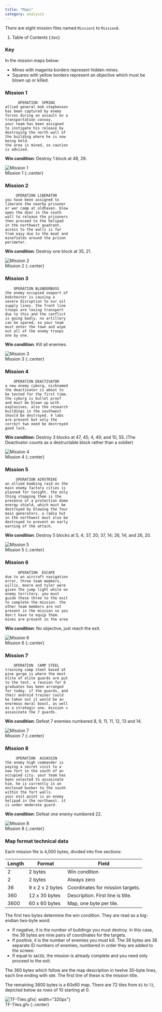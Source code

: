 ```yaml
---
title: "Maps"
category: analysis
---
```


There are eight mission files named `Mission1` to `Mission8`.

1. Table of Contents
{:toc}

### Key

In the mission maps below:

- Mines with magenta borders represent hidden mines.
- Squares with yellow borders represent an objective which must be blown up or
  killed.

### Mission 1

```
      OPERATION  SPRING      
allied general bob stephenson
has been captured by enemy   
forces during an assault on a
transportation convoy.       
your team has been assigned  
to instigate his release by  
destroying the north wall of 
the building where he is now 
being held.                  
the area is mined, so caution
is advised.                  
```

**Win condition**: Destroy 1 block at 48, 29.

![Mission 1](../images/Mission1_map.png)<br>Mission 1
{:.center}

### Mission 2

```
     OPERATION LIBERATOR     
you have been assigned to    
liberate the nearby prisoner 
or war camp at oldhaven. blow
open the door in the south   
wall to release the prisoners
then proceed to the helipad  
in the northwest quadrant.   
access to the walls is far   
from easy due to the moat and
minefields around the prison 
perimeter.                   
```

**Win condition**: Destroy one block at 35, 21.

![Mission 2](../images/Mission2_map.png)<br>Mission 2
{:.center}

### Mission 3

```
    OPERATION BLUNDERBUSS    
the enemy occupied seaport of
bobchester is causing a      
severe disruption to our oil 
supply lines. the front line 
troops are losing transport  
due to this and the conflict 
is going badly. no artillery 
can be spared, so your team  
must enter the town and wipe 
out all of the enemy troops  
one by one.                  
```

**Win condition**: Kill all enemies.

![Mission 3](../images/Mission3_map.png)<br>Mission 3
{:.center}

### Mission 4

```
    OPERATION DEACTIVATOR    
a new enemy cyborg, nicknamed
the deactivator is about to  
be tested for the first time.
the cyborg is bullet proof   
and must be blown up with    
explosives. also the research
buildings in the southwest   
should be destroyed. 4 labs  
are present but only the     
correct two need be destroyed
good luck.                   
```

**Win condition**: Destroy 3 blocks at 47, 45; 4, 49; and 10, 55.
(The Deactivator counts as a destructable block rather than a soldier)

![Mission 4](../images/Mission4_map.png)<br>Mission 4
{:.center}

### Mission 5

```
     OPERATION AIRSTRIKE     
an allied bombing raid on the
main enemy factory cities is 
planned for tonight. the only
thing stopping them is the   
presence of a protection dome
energy shield, which must be 
destroyed by blowing the four
main generators. a radio hut 
in the northwest must also be
destroyed to prevent an early
warning of the attack.       
```

**Win condition**: Destroy 5 blocks at 5, 4; 37, 20; 37, 14; 26, 14; and 26, 20.

![Mission 5](../images/Mission5_map.png)<br>Mission 5
{:.center}

### Mission 6

```
      OPERATION  ESCAPE      
due to an aircraft navigation
error, three team members,   
willis, moore and tyler were 
given the jump light while on
enemy territory. you must    
guide these three to the exit
to complete the mission. the 
other team members are not   
present in the mission so you
don:t have to equip them.    
mines are present in the area
```

**Win condition**: No objective, just reach the exit.

![Mission 6](../images/Mission6_map.png)<br>Mission 6
{:.center}

### Mission 7

```
    OPERATION  CAMP STEEL    
training camp steel based at 
pine gorge is where the most 
elite of elite guards are put
to the test. a reunion for 6 
graduates has been arranged  
for today. if the guards, and
their android trainer could  
be taken out it would be an  
enormous moral boost, as well
as a strategic one. mission =
assasinate the 7 guards.     
```

**Win condition**: Defeat 7 enemies numbered 8, 9, 11, 11, 12, 13 and 14.

![Mission 7](../images/Mission7_map.png)<br>Mission 7
{:.center}

### Mission 8

```
     OPERATION  ASSASSIN     
the enemy high commander is  
paying a secret visit to a   
new fort in the south of an  
occupied city. your team has 
been selected to assasinate  
him. he is currently in an   
enclosed bunker to the south 
within the fort walls.       
your exit point is an enemy  
helipad in the northwest. it 
is under moderate guard.     
```

**Win condition**: Defeat one enemy numbered 22.

![Mission 8](../images/Mission8_map.png)<br>Mission 8
{:.center}

### Map format technical data

Each mission file is 4,000 bytes, divided into five sections:

Length | Format           | Field
-------|------------------|-----------------------------------
    2  | 2 bytes          | Win condition
    2  | 2 bytes          | Always zero
   36  | 9 x 2 x 2 bytes  | Coordinates for mission targets.
  360  | 12 x 30 bytes    | Description. First line is title.
 3600  | 60 x 60 bytes    | Map, one byte per tile.

The first two bytes determine the win condition. They are read as a big-endian
two-byte word:

- If negative, it is the number of buildings you must destroy. In this case, the
  36 bytes are nine pairs of coordinates for the targets.
- If positive, it is the number of enemies you must kill. The 36 bytes are 36
  separate ID numbers of enemies, numbered in order they are added to the
  screen.
- If equal to `$ACED`, the mission is already complete and you need only proceed
  to the exit.

The 360 bytes which follow are the map description in twelve 30-byte lines, each
line ending with `$00`. The first line of these is the mission title.

The remaining 3600 bytes is a 60x60 map. There are 72 tiles from `01` to `72`,
depicted below as rows of 10 starting at 0.

![TF-Tiles.gfx](../images/TF-Tiles.png "TF-Tiles.gfx"){: width="320px"}<br>TF-Tiles.gfx
{:.center}
